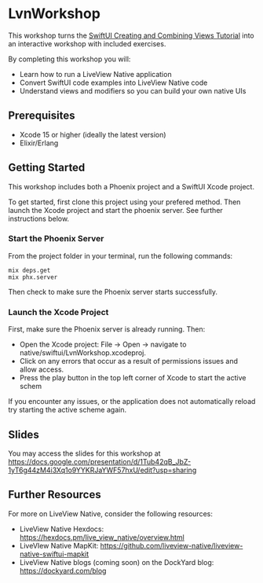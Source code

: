 # LvnWorkshop

This workshop turns the [SwiftUI Creating and Combining Views Tutorial](https://developer.apple.com/tutorials/swiftui/creating-and-combining-views) into an interactive workshop with included exercises.

By completing this workshop you will:

* Learn how to run a LiveView Native application
* Convert SwiftUI code examples into LiveView Native code
* Understand views and modifiers so you can build your own native UIs

## Prerequisites

* Xcode 15 or higher (ideally the latest version)
* Elixir/Erlang

## Getting Started

This workshop includes both a Phoenix project and a SwiftUI Xcode project.

To get started, first clone this project using your prefered method. Then launch the Xcode project and start the phoenix server. See further instructions below.

### Start the Phoenix Server

From the project folder in your terminal, run the following commands:

```
mix deps.get
mix phx.server
```

Then check to make sure the Phoenix server starts successfully.

### Launch the Xcode Project

First, make sure the Phoenix server is already running. Then:

* Open the Xcode project: File -> Open -> navigate to native/swiftui/LvnWorkshop.xcodeproj.
* Click on any errors that occur as a result of permissions issues and allow access.
* Press the play button in the top left corner of Xcode to start the active schem

If you encounter any issues, or the application does not automatically reload try starting the active scheme again.

## Slides

You may access the slides for this workshop at https://docs.google.com/presentation/d/1Tub42qB_JbZ-1yT6g44zM4i3Xq1o9YYKRJaYWF57hxU/edit?usp=sharing

## Further Resources

For more on LiveView Native, consider the following resources:

* LiveView Native Hexdocs: https://hexdocs.pm/live_view_native/overview.html
* LiveVIew Native MapKit: https://github.com/liveview-native/liveview-native-swiftui-mapkit
* LiveView Native blogs (coming soon) on the DockYard blog: https://dockyard.com/blog